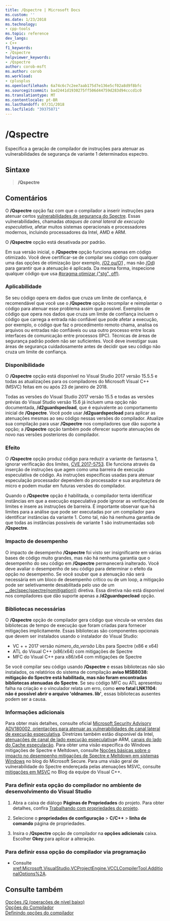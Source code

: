 ```yaml
---
title: /Qspectre | Microsoft Docs
ms.custom: ''
ms.date: 1/23/2018
ms.technology:
- cpp-tools
ms.topic: reference
dev_langs:
- C++
f1_keywords:
- /Qspectre
helpviewer_keywords:
- /Qspectre
author: corob-msft
ms.author: corob
ms.workload:
- cplusplus
ms.openlocfilehash: 6a74c6c7c2ee7aab175d7e136e5cf02a8d9f8bfc
ms.sourcegitcommit: bad2441d1930275ff506d44759d283d94cccd1c0
ms.translationtype: MT
ms.contentlocale: pt-BR
ms.lasthandoff: 07/31/2018
ms.locfileid: "39375871"
---
```

# <a name="qspectre"></a>/Qspectre

Especifica a geração de compilador de instruções para atenuar as vulnerabilidades de segurança de variante 1 determinados espectro.

## <a name="syntax"></a>Sintaxe

> **/Qspectre**

## <a name="remarks"></a>Comentários

O **/Qspectre** opção faz com que o compilador a inserir instruções para atenuar certos [vulnerabilidades de segurança do Spectre](https://spectreattack.com/spectre.pdf). Essas vulnerabilidades, chamadas *ataques de canal lateral de execução especulativa*, afetar muitos sistemas operacionais e processadores modernos, incluindo processadores da Intel, AMD e ARM.

O **/Qspectre** opção está desativada por padrão.

Em sua versão inicial, o **/Qspectre** opção funciona apenas em código otimizado. Você deve certificar-se de compilar seu código com qualquer uma das opções de otimização (por exemplo, [/O2 ou/O1](o1-o2-minimize-size-maximize-speed.md) , mas não [/Od](od-disable-debug.md)) para garantir que a atenuação é aplicada. Da mesma forma, inspecione qualquer código que usa [#pragma otimizar ("stg", off)](../../preprocessor/optimize.md).

### <a name="applicability"></a>Aplicabilidade

Se seu código opera em dados que cruza um limite de confiança, é recomendável que você use o **/Qspectre** opção recompilar e reimplantar o código para atenuar esse problema assim que possível. Exemplos de código que opera nos dados que cruza um limite de confiança incluem o código que carrega a entrada não confiável que pode afetar a execução, por exemplo, o código que faz o procedimento remoto chama, analisa os arquivos ou entradas não confiáveis ou usa outro processo entre locais interfaces de comunicação entre processos (IPC). Técnicas de áreas de segurança padrão podem não ser suficientes. Você deve investigar suas áreas de segurança cuidadosamente antes de decidir que seu código não cruza um limite de confiança.

### <a name="availability"></a>Disponibilidade

O **/Qspectre** opção está disponível no Visual Studio 2017 versão 15.5.5 e todas as atualizações para os compiladores do Microsoft Visual C++ (MSVC) feitas em ou após 23 de janeiro de 2018.

Todas as versões do Visual Studio 2017 versão 15.5 e todas as versões prévias do Visual Studio versão 15.6 já incluem uma opção não documentada, **/d2guardspecload**, que é equivalente ao comportamento inicial de **/Qspectre**. Você pode usar **/d2guardspecload** para aplicar as atenuações mesmas ao seu código nessas versões do compilador. Atualize sua compilação para usar **/Qspectre** nos compiladores que dão suporte à opção; a **/Qspectre** opção também pode oferecer suporte atenuações de novo nas versões posteriores do compilador.

### <a name="effect"></a>Efeito

O **/Qspectre** opção produz código para reduzir a variante de fantasma 1, ignorar verificação dos limites, [CVE 2017-5753](https://nvd.nist.gov/vuln/detail/CVE-2017-5753). Ele funciona através da inserção de instruções que agem como uma barreira de execução especulativa de código. As instruções específicas usadas para atenuar especulação processador dependem do processador e sua arquitetura de micro e podem mudar em futuras versões do compilador.

Quando o **/Qspectre** opção é habilitada, o compilador tenta identificar instâncias em que a execução especulativa pode ignorar as verificações de limites e insere as instruções de barreira. É importante observar que há limites para a análise que pode ser executadas por um compilador para identificar instâncias da variante 1. Como tal, não há nenhuma garantia de que todas as instâncias possíveis de variante 1 são instrumentadas sob **/Qspectre**.

### <a name="performance-impact"></a>Impacto de desempenho

O impacto de desempenho **/Qspectre** foi visto ser insignificante em várias bases de código muito grandes, mas não há nenhuma garantia que o desempenho do seu código em **/Qspectre** permanecerá inalterado. Você deve avaliar o desempenho de seu código para determinar o efeito da opção no desempenho. Se você souber que a atenuação não será necessária em um bloco de desempenho crítico ou de um loop, a mitigação pode ser seletivamente desabilitada pelo uso de um [__declspec(spectre(nomitigation))](../../cpp/spectre.md) diretiva. Essa diretiva não está disponível nos compiladores que dão suporte apenas a **/d2guardspecload** opção.

### <a name="required-libraries"></a>Bibliotecas necessárias

O **/Qspectre** opção de compilador gera código que vincula-se versões das bibliotecas de tempo de execução que foram criadas para fornecer mitigações implicitamente. Essas bibliotecas são componentes opcionais que devem ser instalados usando o instalador do Visual Studio:

- VC + + 2017 versão *número_da_versão* Libs para Spectre (x86 e x64)
- ATL do Visual C++ (x86/x64) com mitigações de Spectre
- MFC do Visual C++ para x86/x64 com mitigações de Spectre

Se você compilar seu código usando **/Qspectre** e essas bibliotecas não são instalados, os relatórios do sistema de compilação **aviso MSB8038: mitigação do Spectre está habilitada, mas não foram encontradas bibliotecas atenuadas do Spectre**. Se seu código MFC ou ATL apresentou falha na criação e o vinculador relata um erro, como **erro fatal LNK1104: não é possível abrir o arquivo 'oldnames. lib'**, essas bibliotecas ausentes podem ser a causa.

### <a name="additional-information"></a>Informações adicionais

Para obter mais detalhes, consulte oficial [Microsoft Security Advisory ADV180002, orientações para atenuar as vulnerabilidades de canal lateral de execução especulativa](https://portal.msrc.microsoft.com/en-US/security-guidance/advisory/ADV180002). Diretrizes também estão disponível da Intel, [atenuações de canal de lado execução especulativa](https://software.intel.com/sites/default/files/managed/c5/63/336996-Speculative-Execution-Side-Channel-Mitigations.pdf)e ARM, [canais do lado do Cache especulação](https://developer.arm.com/-/media/Files/pdf/Cache_Speculation_Side-channels.pdf). Para obter uma visão específica do Windows mitigações de Spectre e Meltdown, consulte [Noções básicas sobre o impacto no desempenho mitigações de Spectre e Meltdown em sistemas Windows](https://cloudblogs.microsoft.com/microsoftsecure/2018/01/09/understanding-the-performance-impact-of-spectre-and-meltdown-mitigations-on-windows-systems/) no blog do Microsoft Secure. Para uma visão geral de vulnerabilidade do Spectre endereçada pelas atenuações MSVC, consulte [mitigações em MSVC](https://blogs.msdn.microsoft.com/vcblog/2018/01/15/spectre-mitigations-in-msvc./) no Blog da equipe do Visual C++.

### <a name="to-set-this-compiler-option-in-the-visual-studio-development-environment"></a>Para definir esta opção do compilador no ambiente de desenvolvimento do Visual Studio

1. Abra a caixa de diálogo **Páginas de Propriedades** do projeto. Para obter detalhes, confira [Trabalhando com propriedades do projeto](../../ide/working-with-project-properties.md).

1. Selecione o **propriedades de configuração** > **C/C++** > **linha de comando** página de propriedades.

1. Insira o **/Qspectre** opção de compilador na **opções adicionais** caixa. Escolher **Okey** para aplicar a alteração.

### <a name="to-set-this-compiler-option-programmatically"></a>Para definir essa opção do compilador via programação

- Consulte <xref:Microsoft.VisualStudio.VCProjectEngine.VCCLCompilerTool.AdditionalOptions%2A>.

## <a name="see-also"></a>Consulte também

[Opções /Q (operações de nível baixo)](../../build/reference/q-options-low-level-operations.md)  
[Opções do Compilador](../../build/reference/compiler-options.md)  
[Definindo opções do compilador](../../build/reference/setting-compiler-options.md)  
